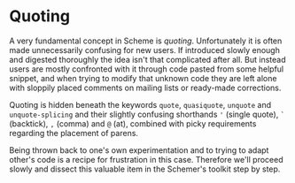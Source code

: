# Quoting

A very fundamental concept in Scheme is *quoting*.  Unfortunately it is often
made unnecessarily confusing for new users.  If introduced slowly enough and
digested thoroughly the idea isn't that complicated after all.  But instead
users are mostly confronted with it through code pasted from some helpful
snippet, and when trying to modify that unknown code they are left alone with
sloppily placed comments on mailing lists or ready-made corrections.

Quoting is hidden beneath the keywords `quote`, `quasiquote`, `unquote` and
`unquote-splicing` and their slightly confusing shorthands `'` (single quote),
<code>&#96;</code> (backtick), `,` (comma) and `@` (at), combined
with picky requirements regarding the placement of parens.

Being thrown back to one's own experimentation and to trying to adapt other's
code is a recipe for frustration in this case.  Therefore we'll proceed slowly
and dissect this valuable item in the Schemer's toolkit step by step.
